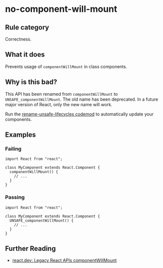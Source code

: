 # no-component-will-mount

## Rule category

Correctness.

## What it does

Prevents usage of `componentWillMount` in class components.

## Why is this bad?

This API has been renamed from `componentWillMount` to `UNSAFE_componentWillMount`. The old name has been deprecated. In a future major version of React, only the new name will work.

Run the [rename-unsafe-lifecycles codemod](https://github.com/reactjs/react-codemod#rename-unsafe-lifecycles) to automatically update your components.

## Examples

### Failing

```tsx
import React from "react";

class MyComponent extends React.Component {
  componentWillMount() {
    // ...
  }
}
```

### Passing

```tsx
import React from "react";

class MyComponent extends React.Component {
  UNSAFE_componentWillMount() {
    // ...
  }
}
```

## Further Reading

- [react.dev: Legacy React APIs componentWillMount](https://react.dev/reference/react/Component#componentwillmount)
